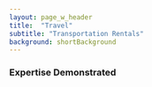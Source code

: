 ```yaml
---
layout: page_w_header
title:  "Travel"
subtitle: "Transportation Rentals"
background: shortBackground
---
```


### Expertise Demonstrated
